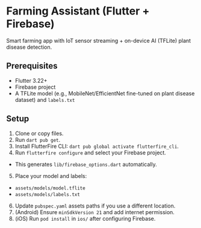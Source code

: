 # Farming Assistant (Flutter + Firebase)
Smart farming app with IoT sensor streaming + on-device AI (TFLite) plant
disease detection.
## Prerequisites
- Flutter 3.22+
- Firebase project
- A TFLite model (e.g., MobileNet/EfficientNet fine-tuned on plant disease
dataset) and `labels.txt`
## Setup
1. Clone or copy files.
2. Run `dart pub get`.
3. Install FlutterFire CLI: `dart pub global activate flutterfire_cli`.
4. Run `flutterfire configure` and select your Firebase project.
- This generates `lib/firebase_options.dart` automatically.
5. Place your model and labels:
- `assets/models/model.tflite`
- `assets/models/labels.txt`
6. Update `pubspec.yaml` assets paths if you use a different location.
7. (Android) Ensure `minSdkVersion 21` and add internet permission.
8. (iOS) Run `pod install` in `ios/` after configuring Firebase.
